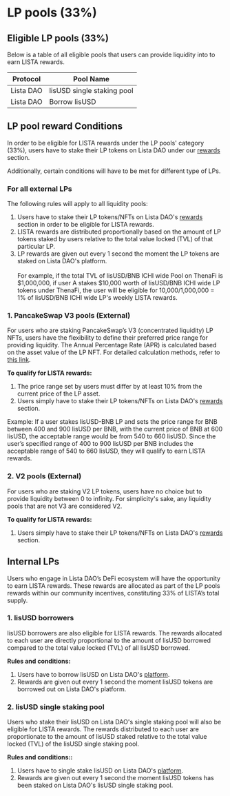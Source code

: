 # LP pools (33%)

## Eligible LP pools (33%)

Below is a table of all eligible pools that users can provide liquidity into to earn LISTA rewards.&#x20;

| **Protocol** | **Pool Name**              |
| ------------ | -------------------------- |
| Lista DAO    | lisUSD single staking pool |
| Lista DAO    | Borrow lisUSD              |

## LP pool reward Conditions

In order to be eligible for LISTA rewards under the LP pools' category (33%), users have to stake their LP tokens on Lista DAO under our [rewards](https://lista.org/rewards) section.

Additionally, certain conditions will have to be met for different type of LPs.

### For all external LPs

The following rules will apply to all liquidity pools:

1. Users have to stake their LP tokens/NFTs on Lista DAO's [rewards](https://lista.org/rewards) section in order to be eligible for LISTA rewards.
2. LISTA rewards are distributed proportionally based on the amount of LP tokens staked by users relative to the total value locked (TVL) of that particular LP.
3. LP rewards are given out every 1 second the moment the LP tokens are staked on Lista DAO's platform.\
   \
   For example, if the total TVL of lisUSD/BNB ICHI wide Pool on ThenaFi is $1,000,000, if user A stakes $10,000 worth of lisUSD/BNB ICHI wide LP tokens under ThenaFi, the user will be eligible for 10,000/1,000,000 = 1% of lisUSD/BNB ICHI wide LP's weekly LISTA rewards.&#x20;

### 1. PancakeSwap V3 pools (External)

For users who are staking PancakeSwap’s V3 (concentrated liquidity) LP NFTs, users have the flexibility to define their preferred price range for providing liquidity. The Annual Percentage Rate (APR) is calculated based on the asset value of the LP NFT. For detailed calculation methods, refer to [this link](https://www.notion.so/2-4-LISTA-Emission-APR-a25606c2417643cfad09172f7112b267?pvs=21).

**To qualify for LISTA rewards:**

1. The price range set by users must differ by at least 10% from the current price of the LP asset.
2. Users simply have to stake their LP tokens/NFTs on Lista DAO's [rewards](https://lista.org/rewards) section.

Example: If a user stakes lisUSD-BNB LP and sets the price range for BNB between 400 and 900 lisUSD per BNB, with the current price of BNB at 600 lisUSD, the acceptable range would be from 540 to 660 lisUSD. Since the user’s specified range of 400 to 900 lisUSD per BNB includes the acceptable range of 540 to 660 lisUSD, they will qualify to earn LISTA rewards.

### 2. V2 pools (External)

For users who are staking V2 LP tokens, users have no choice but to provide liquidity between 0 to infinity. For simplicity's sake, any liquidity pools that are not V3 are considered V2.&#x20;

**To qualify for LISTA rewards:**

1. Users simply have to stake their LP tokens/NFTs on Lista DAO's [rewards](https://lista.org/rewards) section.

## Internal LPs

Users who engage in Lista DAO’s DeFi ecosystem will have the opportunity to earn LISTA rewards. These rewards are allocated as part of the LP pools rewards within our community incentives, constituting 33% of LISTA’s total supply.

### 1. lisUSD borrowers

lisUSD borrowers are also eligible for LISTA rewards. The rewards allocated to each user are directly proportional to the amount of lisUSD borrowed compared to the total value locked (TVL) of all lisUSD borrowed.

**Rules and conditions:**

1. Users have to borrow lisUSD on Lista DAO's [platform](https://lista.org/cdp/loans).
2. Rewards are given out every 1 second the moment lisUSD tokens are borrowed out on Lista DAO's platform.

### 2. lisUSD single staking pool

Users who stake their lisUSD on Lista DAO's single staking pool will also be eligible for LISTA rewards. The rewards distributed to each user are proportionate to the amount of lisUSD staked relative to the total value locked (TVL) of the lisUSD single staking pool.

**Rules and conditions::**

1. Users have to single stake lisUSD on Lista DAO's [platform](https://lista.org/cdp/earn).
2. Rewards are given out every 1 second the moment lisUSD tokens has been staked on Lista DAO's lisUSD single staking pool.
